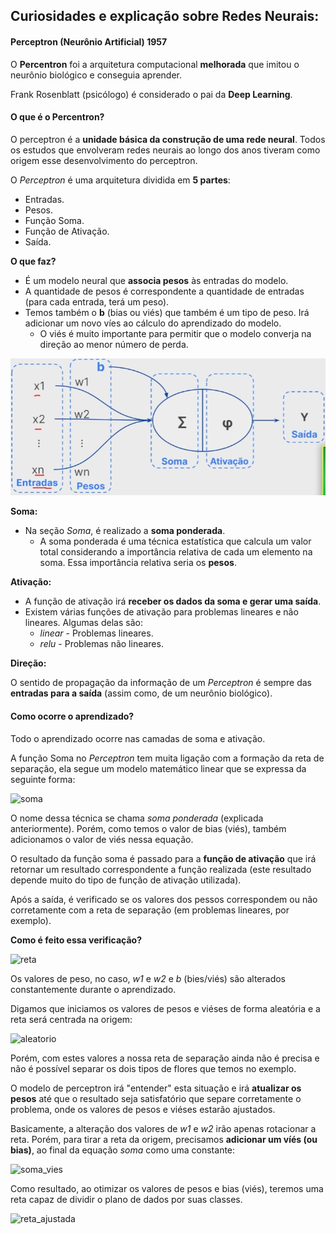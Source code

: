 ## Curiosidades e explicação sobre Redes Neurais:

#### **Perceptron (Neurônio Artificial) 1957**

O **Percentron** foi a arquitetura computacional **melhorada** que imitou o neurônio biológico e conseguia aprender.

Frank Rosenblatt (psicólogo) é considerado o pai da **Deep Learning**.

#### **O que é o Percentron?**

O perceptron é a **unidade básica da construção de uma rede neural**. Todos os estudos que envolveram redes neurais ao longo dos anos tiveram como origem esse desenvolvimento do perceptron.

O *Perceptron* é uma arquitetura dividida em **5 partes**:
- Entradas.
- Pesos.
- Função Soma.
- Função de Ativação.
- Saída.

**O que faz?**
- É um modelo neural que **associa pesos** às entradas do modelo.
- A quantidade de pesos é correspondente a quantidade de entradas (para cada entrada, terá um peso).
- Temos também o **b** (bias ou viés) que também é um tipo de peso. Irá adicionar um novo víes ao cálculo do aprendizado do modelo.
    - O viés é muito importante para permitir que o modelo converja na direção ao menor número de perda.

![perceptron](Redes_Neurais_Convolucionais/readme_images/perceptron.png)

**Soma:**
- Na seção *Soma*, é realizado a **soma ponderada**.
    - A soma ponderada é uma técnica estatística que calcula um valor total considerando a importância relativa de cada um elemento na soma. Essa importância relativa seria os **pesos**.

**Ativação:**
- A função de ativação irá **receber os dados da soma e gerar uma saída**.
- Existem várias funções de ativação para problemas lineares e não lineares. Algumas delas são:
    - *linear* - Problemas lineares.
    - *relu* - Problemas não lineares.

**Direção:**

O sentido de propagação da informação de um *Perceptron* é sempre das **entradas para a saída** (assim como, de um neurônio biológico).

#### **Como ocorre o aprendizado?**

Todo o aprendizado ocorre nas camadas de soma e ativação.

A função Soma no *Perceptron* tem muita ligação com a formação da reta de separação, ela segue um modelo matemático linear que se expressa da seguinte forma:

![soma](Redes_Neurais_Convolucionais/readme-images/soma.png)

O nome dessa técnica se chama *soma ponderada* (explicada anteriormente). Porém, como temos o valor de bias (viés), também adicionamos o valor de viés nessa equação.

O resultado da função soma é passado para a **função de ativação** que irá retornar um resultado correspondente a função realizada (este resultado depende muito do tipo de função de ativação utilizada).

Após a saída, é verificado se os valores dos pessos correspondem ou não corretamente com a reta de separação (em problemas lineares, por exemplo).

**Como é feito essa verificação?**

![reta](Redes_Neurais_Convolucionais/readme-images/reta.png)

Os valores de peso, no caso, *w1* e *w2* e *b* (bies/viés) são alterados constantemente durante o aprendizado.

Digamos que iniciamos os valores de pesos e viéses de forma aleatória e a reta será centrada na origem:

![aleatorio](Redes_Neurais_Convolucionais/readme-images/aleatorio.png)

Porém, com estes valores a nossa reta de separação ainda não é precisa e não é possível separar os dois tipos de flores que temos no exemplo.

O modelo de perceptron irá "entender" esta situação e irá **atualizar os pesos** até que o resultado seja satisfatório que separe corretamente o problema, onde os valores de pesos e viéses estarão ajustados.

Basicamente, a alteração dos valores de *w1* e *w2* irão apenas rotacionar a reta. Porém, para tirar a reta da origem, precisamos **adicionar um víés (ou bias)**, ao final da equação *soma* como uma constante:

![soma_vies](Redes_Neurais_Convolucionais/readme-images/soma_vies.png)

Como resultado, ao otimizar os valores de pesos e bias (viés), teremos uma reta capaz de dividir o plano de dados por suas classes.

![reta_ajustada](Redes_Neurais_Convolucionais/readme-images/reta_ajustada.png)